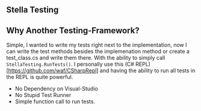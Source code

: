 ## Stella Testing

## Why Another Testing-Framework?

Simple, I wanted to write my tests right next to the implementation, now I can write the test methods besides the implemenation method or create a test_class.cs and write them there. With the ability to simply call `StellaTesting.RunTests()`. I personally use this (C# REPL)[https://github.com/waf/CSharpRepl] and having the ability to run all tests in the REPL is quite powerful.

- No Dependency on Visual-Studio
- No Stupid Test Runner
- Simple function call to run tests.
